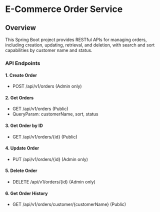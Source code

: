 # E-Commerce Order Service

## Overview

This Spring Boot project provides RESTful APIs for managing orders, including creation, updating, retrieval, and deletion, with search and sort capabilities by customer name and status.

### API Endpoints

#### 1. Create Order
- POST /api/v1/orders (Admin only)

#### 2. Get Orders
- GET /api/v1/orders (Public)
- QueryParam: customerName, sort, status

#### 3. Get Order by ID
- GET /api/v1/orders/{id} (Public)

#### 4. Update Order
- PUT /api/v1/orders/{id} (Admin only)

#### 5. Delete Order
- DELETE /api/v1/orders/{id} (Admin only)

#### 6. Get Order History
- GET /api/v1/orders/customer/{customerName} (Public)

